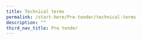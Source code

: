 ```yaml
---
title: Technical terms
permalink: /start-here/Pre-tender/technical-terms
description: ""
third_nav_title: Pre tender
---
```

